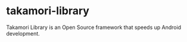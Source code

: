 takamori-library
================

Takamori Library is an Open Source framework that speeds up Android development.
